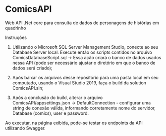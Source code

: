 # ComicsAPI
Web API .Net core para consulta de dados de personagens de histórias em quadrinho

Instruções

1) Utilizando o Microsoft SQL Server Management Studio, conecte ao seu Database Server local. Execute então os scripts contidos no arquivo ComicsDatabaseScript.sql -> Essa ação criará o banco de dados usados nessa API (pode ser necessário ajustar o diretório em que o banco de dados será criado);

2) Após baixar os arquivos desse repositório para uma pasta local em seu computado, usando o Visual Studio 2019, faça o build da solution ComicsAPI.sln;

3) Após a conclusão do build, alterar o arquivo ComicsAPI/appsettings.json -> DefaultConnection - configurar uma string de conexão válida, informando corretamente nome do servidor, Database (comics), user e password.

Ao executar, na página exibida, pode-se testar os endpoints da API utilizando Swagger.
    
